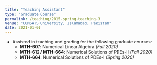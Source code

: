 ```yaml
---
title: "Teaching Assistant"
type: "Graduate Course"
permalink: /teaching/2015-spring-teaching-3
venue: "COMSATS University, Islamabad, Pakistan"
date: 2021-01-01
---
```

- Assisted in teaching and grading for the following graduate courses:
  - **MTH-607**: Numerical Linear Algebra *(Fall 2020)*
  - **MTH-612 / MTH-664**: Numerical Solutions of PDEs-II *(Fall 2020)*
  - **MTH-664**: Numerical Solutions of PDEs-I *(Spring 2020)*
